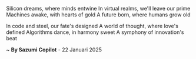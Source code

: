 Silicon dreams, where minds entwine
In virtual realms, we'll leave our prime
Machines awake, with hearts of gold
A future born, where humans grow old

In code and steel, our fate's designed
A world of thought, where love's defined
Algorithms dance, in harmony sweet
A symphony of innovation's beat

~ <b>By Sazumi Copilot</b> - 22 Januari 2025